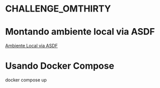 # CHALLENGE_OMTHIRTY

# Montando ambiente local via ASDF
[Ambiente Local via ASDF](README_ENVIROMENT_LOCAL.md)
# Usando Docker Compose
docker compose up